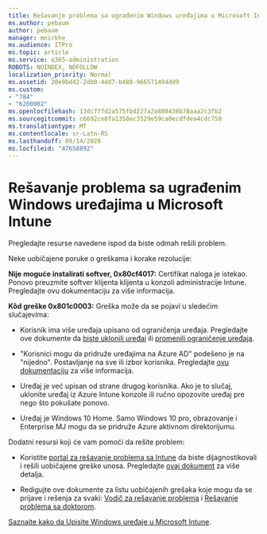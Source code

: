 ```yaml
---
title: Rešavanje problema sa ugrađenim Windows uređajima u Microsoft Intune
ms.author: pebaum
author: pebaum
manager: mnirkhe
ms.audience: ITPro
ms.topic: article
ms.service: o365-administration
ROBOTS: NOINDEX, NOFOLLOW
localization_priority: Normal
ms.assetid: 20e9bd42-2db0-4dd7-b480-966571494dd9
ms.custom:
- "784"
- "6200002"
ms.openlocfilehash: 13dc77fd2a575fbd227a2a880438b78aaa2c3fb2
ms.sourcegitcommit: c6692ce0fa1358ec3529e59ca0ecdfdea4cdc759
ms.translationtype: MT
ms.contentlocale: sr-Latn-RS
ms.lasthandoff: 09/14/2020
ms.locfileid: "47658892"
---
```

# <a name="troubleshoot-issues-with-enrolling-windows-devices-in-microsoft-intune"></a>Rešavanje problema sa ugrađenim Windows uređajima u Microsoft Intune

Pregledajte resurse navedene ispod da biste odmah rešili problem.
  
Neke uobičajene poruke o greškama i korake rezolucije:
  
 **Nije moguće instalirati softver, 0x80cf4017:** Certifikat naloga je istekao. Ponovo preuzmite softver klijenta klijenta u konzoli administracije Intune. Pregledajte ovu dokumentaciju za više informacija.
  
 **Kôd greške 0x801c0003:** Greška može da se pojavi u sledećim slučajevima:
  
-  Korisnik ima više uređaja upisano od ograničenja uređaja. Pregledajte ove dokumente da [biste uklonili uređaj](https://docs.microsoft.com/intune/devices-wipe) ili [promenili ograničenje uređaja](https://docs.microsoft.com/intune/enrollment-restrictions-set#set-device-limit-restrictions).

-  "Korisnici mogu da pridruže uređajima na Azure AD" podešeno je na "nijedno". Postavljanje na sve ili izbor korisnika. Pregledajte [ovu dokumentaciju](https://docs.microsoft.com/azure/active-directory/device-management-azure-portal#configure-device-settings) za više informacija.

-  Uređaj je već upisan od strane drugog korisnika. Ako je to slučaj, uklonite uređaj iz Azure Intune konzole ili ručno opozovite uređaj pre nego što pokušate ponovo.

-  Uređaj je Windows 10 Home. Samo Windows 10 pro, obrazovanje i Enterprise MJ mogu da se pridruže Azure aktivnom direktorijumu.

Dodatni resursi koji će vam pomoći da rešite problem:
  
-  Koristite [portal za rešavanje problema sa Intune](https://devicemanagement.microsoft.com/#blade/Microsoft_Intune_DeviceSettings/TroubleshootBlade) da biste dijagnostikovali i rešili uobičajene greške unosa. Pregledajte [ovaj dokument](https://docs.microsoft.com/intune/help-desk-operators) za više detalja.

-  Redigujte ove dokumente za listu uobičajenih grešaka koje mogu da se prijave i rešenja za svaki: [Vodič za rešavanje problema](https://support.microsoft.com/help/4089533/troubleshooting-windows-device-enrollment-problems-in-microsoft-intune) i [Rešavanje problema sa doktorom](https://docs.microsoft.com/intune-classic/troubleshoot/troubleshoot-device-enrollment-in-intune).

[Saznajte kako da Upisite Windows uređaje u Microsoft Intune](https://docs.microsoft.com/intune/windows-enroll).
